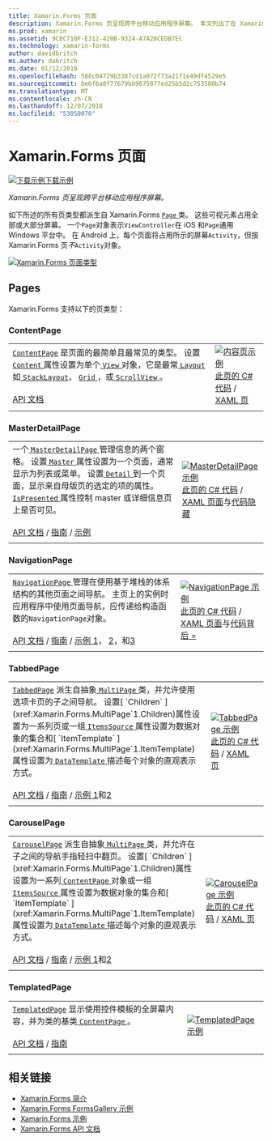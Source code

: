 ```yaml
---
title: Xamarin.Forms 页面
description: Xamarin.Forms 页呈现跨平台移动应用程序屏幕。 本文列出了在 Xamarin.Forms 中包含的页。
ms.prod: xamarin
ms.assetid: 9C8C710F-E312-420B-9324-A7A20CEDB7EC
ms.technology: xamarin-forms
author: davidbritch
ms.author: dabritch
ms.date: 01/12/2016
ms.openlocfilehash: 588c04729b3387cd1a072f73a21f1e49df4529e5
ms.sourcegitcommit: be6f6a8f77679bb9675077ed25b5d2c753580b74
ms.translationtype: MT
ms.contentlocale: zh-CN
ms.lasthandoff: 12/07/2018
ms.locfileid: "53050070"
---
```

# <a name="xamarinforms-pages"></a>Xamarin.Forms 页面

[![下载示例](~/media/shared/download.png)下载示例](https://developer.xamarin.com/samples/FormsGallery/)

_Xamarin.Forms 页呈现跨平台移动应用程序屏幕。_

如下所述的所有页类型都派生自 Xamarin.Forms [ `Page` ](xref:Xamarin.Forms.Page)类。 这些可视元素占用全部或大部分屏幕。 一个`Page`对象表示`ViewController`在 iOS 和`Page`通用 Windows 平台中。 在 Android 上，每个页面将占用所示的屏幕`Activity`，但按 Xamarin.Forms 页*不*`Activity`对象。

[ ![](pages-images/pages-sml.png "Xamarin.Forms 页面类型")](pages-images/pages.png#lightbox "Xamarin.Forms 页面类型")

## <a name="pages"></a>Pages

Xamarin.Forms 支持以下的页类型：

<a name="contentPage" />

### <a name="contentpage"></a>ContentPage

|     |     |
| --- | --- |
| [`ContentPage`](xref:Xamarin.Forms.ContentPage) 是页面的最简单且最常见的类型。 设置[ `Content` ](xref:Xamarin.Forms.ContentPage.Content)属性设置为单个[ `View` ](views.md)对象，它是最常[ `Layout` ](layouts.md)如[ `StackLayout`](layouts.md#stackLayout)， [ `Grid` ](layouts.md#grid)，或[ `ScrollView` ](layouts.md#scrollView)。<br /><br />[API 文档](xref:Xamarin.Forms.ContentPage) | [![内容页示例](pages-images/ContentPage.png "ContentPage 示例")](pages-images/ContentPage-Large.png#lightbox "ContentPage 示例")<br />[此页的 C# 代码](https://github.com/xamarin/xamarin-forms-samples/blob/master/FormsGallery/FormsGallery/FormsGallery/CodeExamples/ContentPageDemoPage.cs) / [XAML 页](https://github.com/xamarin/xamarin-forms-samples/blob/master/FormsGallery/FormsGallery/FormsGallery/XamlExamples/ContentPageDemoPage.xaml) |
|     |     |

### <a name="masterdetailpage"></a>MasterDetailPage

|     |     |
| --- | --- |
| 一个[ `MasterDetailPage` ](xref:Xamarin.Forms.MasterDetailPage)管理信息的两个窗格。 设置[ `Master` ](xref:Xamarin.Forms.MasterDetailPage.Master)属性设置为一个页面，通常显示为列表或菜单。 设置[ `Detail` ](xref:Xamarin.Forms.MasterDetailPage.Detail)到一个页面，显示来自母版页的选定的项的属性。 [ `IsPresented` ](xref:Xamarin.Forms.MasterDetailPage.IsPresented)属性控制 master 或详细信息页上是否可见。<br /><br />[API 文档](xref:Xamarin.Forms.MasterDetailPage) / [指南](~/xamarin-forms/app-fundamentals/navigation/master-detail-page.md) / [示例](https://developer.xamarin.com/samples/xamarin-forms/Navigation/MasterDetailPage/) | [![MasterDetailPage 示例](pages-images/MasterDetailPage.png "MasterDetailPage 示例")](pages-images/MasterDetailPage-Large.png#lightbox "MasterDetailPage 示例")<br />[此页的 C# 代码](https://github.com/xamarin/xamarin-forms-samples/blob/master/FormsGallery/FormsGallery/FormsGallery/CodeExamples/MasterDetailPageDemoPage.cs) / [XAML 页面](https://github.com/xamarin/xamarin-forms-samples/blob/master/FormsGallery/FormsGallery/FormsGallery/XamlExamples/MasterDetailPageDemoPage.xaml)与[代码隐藏](https://github.com/xamarin/xamarin-forms-samples/blob/master/FormsGallery/FormsGallery/FormsGallery/XamlExamples/MasterDetailPageDemoPage.xaml.cs) |
|     |     |

### <a name="navigationpage"></a>NavigationPage

|     |     |
| --- | --- |
| [ `NavigationPage` ](xref:Xamarin.Forms.NavigationPage)管理在使用基于堆栈的体系结构的其他页面之间导航。 主页上的实例时应用程序中使用页面导航，应传递给构造函数的`NavigationPage`对象。<br /><br />[API 文档](xref:Xamarin.Forms.NavigationPage) / [指南](~/xamarin-forms/app-fundamentals/navigation/hierarchical.md) / [示例 1](https://developer.xamarin.com/samples/xamarin-forms/Navigation/Hierarchical/)， [2](https://developer.xamarin.com/samples/xamarin-forms/Navigation/PassingData/)，和[3](https://developer.xamarin.com/samples/xamarin-forms/Navigation/LoginFlow/)  | [![NavigationPage 示例](pages-images/NavigationPage.png "NavigationPage 示例")](pages-images/NavigationPage-Large.png#lightbox "NavigationPage 示例")<br />[此页的 C# 代码](https://github.com/xamarin/xamarin-forms-samples/blob/master/FormsGallery/FormsGallery/FormsGallery/CodeExamples/NavigationPageDemoPage.cs) / [XAML 页面](https://github.com/xamarin/xamarin-forms-samples/blob/master/FormsGallery/FormsGallery/FormsGallery/XamlExamples/NavigationPageDemoPage.xaml)与[代码背后 =](https://github.com/xamarin/xamarin-forms-samples/blob/master/FormsGallery/FormsGallery/FormsGallery/XamlExamples/NavigationPageDemoPage.xaml.cs) |
|     |     |

### <a name="tabbedpage"></a>TabbedPage

|     |     |
| --- | --- |
| [`TabbedPage`](xref:Xamarin.Forms.TabbedPage) 派生自抽象[ `MultiPage` ](xref:Xamarin.Forms.MultiPage`1)类，并允许使用选项卡页的子之间导航。 设置[ `Children` ](xref:Xamarin.Forms.MultiPage`1.Children)属性设置为一系列页或一组[ `ItemsSource` ](xref:Xamarin.Forms.MultiPage`1.ItemsSource)属性设置为数据对象的集合和[ `ItemTemplate` ](xref:Xamarin.Forms.MultiPage`1.ItemTemplate)属性设置为[ `DataTemplate` ](xref:Xamarin.Forms.DataTemplate)描述每个对象的直观表示方式。<br /><br />[API 文档](xref:Xamarin.Forms.TabbedPage) / [指南](~/xamarin-forms/app-fundamentals/navigation/tabbed-page.md) / [示例 1](https://developer.xamarin.com/samples/xamarin-forms/Navigation/TabbedPage/)和[2](https://developer.xamarin.com/samples/xamarin-forms/Navigation/TabbedPageWithNavigationPage) | [![TabbedPage 示例](pages-images/TabbedPage.png "TabbedPage 示例")](pages-images/TabbedPage-Large.png#lightbox "TabbedPage 示例")<br />[此页的 C# 代码](https://github.com/xamarin/xamarin-forms-samples/blob/master/FormsGallery/FormsGallery/FormsGallery/CodeExamples/TabbedPageDemoPage.cs) / [XAML 页](https://github.com/xamarin/xamarin-forms-samples/blob/master/FormsGallery/FormsGallery/FormsGallery/XamlExamples/TabbedPageDemoPage.xaml) |
|     |     |

### <a name="carouselpage"></a>CarouselPage

|     |     |
| --- | --- |
| [`CarouselPage`](xref:Xamarin.Forms.CarouselPage) 派生自抽象[ `MultiPage` ](xref:Xamarin.Forms.MultiPage`1)类，并允许在子之间的导航手指轻扫中翻页。 设置[ `Children` ](xref:Xamarin.Forms.MultiPage`1.Children)属性设置为一系列[ `ContentPage` ](#contentPage)对象或一组[ `ItemsSource` ](xref:Xamarin.Forms.MultiPage`1.ItemsSource)属性设置为数据对象的集合和[ `ItemTemplate` ](xref:Xamarin.Forms.MultiPage`1.ItemTemplate)属性设置为[ `DataTemplate` ](xref:Xamarin.Forms.DataTemplate)描述每个对象的直观表示方式。<br /><br />[API 文档](xref:Xamarin.Forms.CarouselPage) / [指南](~/xamarin-forms/app-fundamentals/navigation/carousel-page.md) / [示例 1](https://developer.xamarin.com/samples/xamarin-forms/Navigation/CarouselPage/)和[2](https://developer.xamarin.com/samples/xamarin-forms/Navigation/CarouselPageTemplate/) | [![CarouselPage 示例](pages-images/CarouselPage.png "CarouselPage 示例")](pages-images/CarouselPage-Large.png#lightbox "CarouselPage 示例")<br />[此页的 C# 代码](https://github.com/xamarin/xamarin-forms-samples/blob/master/FormsGallery/FormsGallery/FormsGallery/CodeExamples/CarouselPageDemoPage.cs) / [XAML 页](https://github.com/xamarin/xamarin-forms-samples/blob/master/FormsGallery/FormsGallery/FormsGallery/XamlExamples/CarouselPageDemoPage.xaml) |
|     |     |

### <a name="templatedpage"></a>TemplatedPage

|     |     |
| --- | --- |
| [`TemplatedPage`](xref:Xamarin.Forms.TemplatedPage) 显示使用控件模板的全屏幕内容，并为类的基类[ `ContentPage` ](#contentPage)。<br /><br />[API 文档](xref:Xamarin.Forms.TemplatedPage) / [指南](~/xamarin-forms/app-fundamentals/templates/control-templates/index.md) | [![TemplatedPage 示例](pages-images/TemplatedPage.png "TemplatedPage 示例")](pages-images/TemplatedPage.png "TemplatedPage 示例") |
|     |     |

## <a name="related-links"></a>相关链接

- [Xamarin.Forms 简介](~/xamarin-forms/get-started/introduction-to-xamarin-forms.md)
- [Xamarin.Forms FormsGallery 示例](https://developer.xamarin.com/samples/FormsGallery/)
- [Xamarin.Forms 示例](https://developer.xamarin.com/samples/xamarin-forms/all/)
- [Xamarin.Forms API 文档](https://docs.microsoft.com/dotnet/api/xamarin.forms?view=xamarin-forms)
